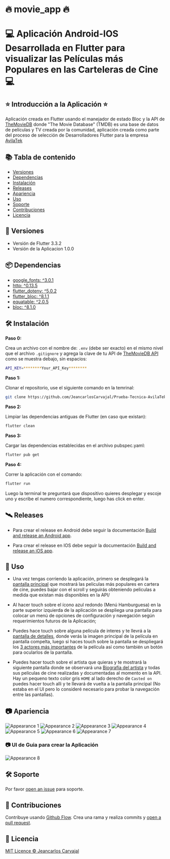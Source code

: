 # :fire: movie_app :fire:

# :computer: Aplicación Android-IOS Desarrollada en Flutter para visualizar las Películas más Populares en las Carteleras de Cine :computer:

## :star: Introducción a la Aplicación :star:

Aplicación creada en Flutter usando el manejador de estado Bloc y la API de [TheMovieDB](https://www.themoviedb.org/) donde "The Movie Database" (TMDB) es una base de datos de películas y TV creada por la comunidad, aplicación creada como parte del proceso de selección de Desarrolladores Flutter para la empresa [AvilaTek](https://www.avilatek.com)

## :books: Tabla de contenido

- [Versiones](#memo-versiones)
- [Dependencias](#package-dependencias)
- [Instalación](#hammer_and_wrench-instalación)
- [Releases](#artificial_satellite-releases)
- [Apariencia](#camera-apariencia)
- [Uso](#rocket-uso) 
- [Soporte](#hammer_and_wrench-soporte)
- [Contribuciones](#memo-contribuciones)
- [Licencia](#scroll-licencia)

## :memo: Versiones

*  Versión de Flutter 3.3.2
*  Versión de la Aplicacion 1.0.0

## :package: Dependencias

* [google_fonts: ^3.0.1](https://pub.dev/packages/google_fonts)
* [http: ^0.13.5](https://pub.dev/packages/http)
* [flutter_dotenv: ^5.0.2](https://pub.dev/packages/flutter_dotenv)
* [flutter_bloc: ^8.1.1](https://pub.dev/packages/bloc)
* [equatable: ^2.0.5](https://pub.dev/packages/flutter_bloc)
* [bloc: ^8.1.0](https://pub.dev/packages/equatable)

## :hammer_and_wrench: Instalación

**Paso 0:**

Crea un archivo con el nombre de: `.env` (debe ser exacto) en el mismo nivel que el archivo `.gitignore` y agrega la clave de tu API de [TheMovieDB API](https://www.themoviedb.org/documentation/api) como se muestra debajo, sin espacios:

```sh
API_KEY=********Your_API_Key********
```

**Paso 1:**

Clonar el repositorio, use el siguiente comando en la temrinal:

```sh
git clone https://github.com/JeancarlosCarvajal/Prueba-Tecnica-AvilaTek 
```

**Paso 2:**

Limpiar las dependencias antiguas de Flutter (en caso que existan):

```sh
flutter clean
```

**Paso 3:**

Cargar las dependencias establecidas en el archivo pubspec.yaml:

```sh
flutter pub get
```

**Paso 4:**

Correr la aplicación con el comando:

```sh
flutter run
```
Luego la terminal te preguntará que dispositivo quieres desplegar y escoje uno y escribe el numero correspondiente, luego has click en enter.

## :artificial_satellite: Releases

* Para crear el release en Android debe seguir la documentación [Build and release an Android app](https://docs.flutter.dev/deployment/android).

* Para crear el release en IOS debe seguir la documentación [Build and release an iOS app](https://docs.flutter.dev/deployment/ios).


## :rocket: Uso

* Una vez tengas corriendo la aplicación, primero se desplegará la [pantalla principal](https://github.com/JeancarlosCarvajal/Prueba-Tecnica-AvilaTek/blob/master/appearance/3-min.png) que mostrará las peliculas más populares en cartera de cine, puedes bajar con el scroll y seguirás obteniendo peliculas a medida que existan más disponibles en la API/

* Al hacer touch sobre el ícono azul redondo (Menú Hamburguesa) en la parte superior izquierda de la aplicación se despliega una pantalla para colocar un menú de opciones de configuración y navegación según requerimientos futuros de la Aplicación;

* Puedes hace touch sobre alguna película de interes y te llevrá a la [pantalla de detalles](https://github.com/JeancarlosCarvajal/Prueba-Tecnica-AvilaTek/blob/master/appearance/4-min.png), donde verás la imagen principal de la película en pantalla compelta, luego si haces touch sobre la pantalla se despliegará los [3 actores más importantes](https://github.com/JeancarlosCarvajal/Prueba-Tecnica-AvilaTek/blob/master/appearance/5-min.png) de la película así como también un botón para ocularlos de la pantalla.

* Puedes hacer touch sobre el artista que quieras y te mostrará la siguiente pantalla donde se observará una [Biografía del artista](https://github.com/JeancarlosCarvajal/Prueba-Tecnica-AvilaTek/blob/master/appearance/7-min.png) y todas sus peliculas de cine realizadas y documentadas al momento en la API. Hay un pequeno texto color gris `HOME` al lado derecho de `Casted on` puedes hacer touch alli y te llevará de vuelta a la pantalla principal (No estaba en el UI pero lo consideré necesario para probar la navegación entre las pantallas).



## :camera: Apariencia

![Appearance 1](appearance/1-min.png)
![Appearance 2](appearance/2-min.png)
![Appearance 3](appearance/3-min.png)
![Appearance 4](appearance/4-min.png)
![Appearance 5](appearance/5-min.png)
![Appearance 6](appearance/6-min.png)
![Appearance 7](appearance/7-min.png)

### :camera: UI de Guia para crear la Aplicación

![Appearance 8](appearance/UI.png)


## :hammer_and_wrench: Soporte

Por favor [open an issue](https://github.com/JeancarlosCarvajal/Prueba-Tecnica-AvilaTek/issues/new) para soporte.

## :memo: Contribuciones

Contribuye usando [Github Flow](https://guides.github.com/introduction/flow/). Crea una rama y realiza commits y [open a pull request](https://github.com/JeancarlosCarvajal/Prueba-Tecnica-AvilaTek).

## :scroll: Licencia

[MIT Licence © Jeancarlos Carvajal](https://github.com/JeancarlosCarvajal/Prueba-Tecnica-AvilaTek/blob/master/LICENCE.txt)
